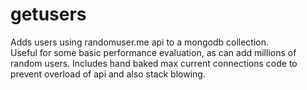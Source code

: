 # getusers
Adds users using randomuser.me api to a mongodb collection.  
Useful for some basic performance evaluation, as can add millions of random users.
Includes hand baked max current connections code to prevent overload of api and also stack blowing.
